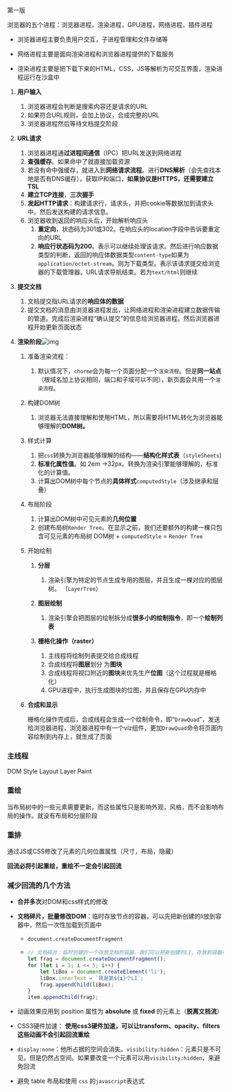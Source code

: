 第一版

浏览器的五个进程：浏览器进程，渲染进程，GPU进程，网络进程，插件进程

* 浏览器进程主要负责用户交互，子进程管理和文件存储等

* 网络进程主要是面向渲染进程和浏览器进程提供的下载服务

* 渲染进程主要是把下载下来的HTML，CSS，JS等解析为可交互界面，渲染进程运行在沙盒中



1. **用户输入**

   1. 浏览器进程会判断是搜索内容还是请求的URL
   2. 如果符合URL规则，会加上协议，合成完整的URL
   3. 浏览器进程然后等待文档提交阶段

2. **URL请求**

   1. 浏览器进程通**过进程间通信**（IPC）把URL发送到网络进程
   2. **查强缓存**。如果命中了就直接加载资源
   3. 若没有命中强缓存，就进入到**网络请求流程**。进行**DNS解析**（会先查找本地是否有DNS缓存），获取IP和端口，**如果协议是HTTPS，还需要建立TSL**
   4. **建立TCP连接**，**三次握手**
   5. **发起HTTP请求**：构建请求行，请求头，并把cookie等数据加到请求头中。然后发送构建的请求信息。
   6. 浏览器收到返回的响应头后，开始解析响应头
      1. **重定向**，状态码为301或302。在响应头的location字段中告诉要重定向的URL
      2. **响应行状态码为200**。表示可以继续处理该请求。然后进行响应数据类型的判断，返回的响应体数据类型`content-type`如果为`application/octet-stream`。则为下载类型。表示该请求提交给浏览器的下载管理器。URL请求导航结束。若为`text/html`则继续

   

3. **提交文档**

   1. 文档提交指URL请求的**响应体的数据**
   2. 提交文档的消息由浏览器进程发出，让网络进程和渲染进程建立数据传输的管道。完成后渲染进程“确认提交”的信息给浏览器进程。然后浏览器进程开始更新页面状态

4. **渲染阶段**![img](https://img-blog.csdn.net/20180330135750219)

   1. 准备渲染流程：

      1. 默认情况下，`chorme`会为每一个页面分配一个`渲染流程`。但是**同一站点**（根域名加上协议相同，端口和子域可以不同），新页面会共用一个`渲染流程`。

   2. 构建DOM树

      1. 浏览器无法直接理解和使用HTML，所以需要将HTML转化为浏览器能够理解的**DOM树。**

   3. 样式计算
      1. 把`css`转换为浏览器能够理解的结构——**结构化样式表**（`styleSheets`)
      2. **标准化属性值**。如 2em ->32px。转换为渲染引擎能够理解的，标准化的计算值。
      3. 计算出DOM树中每个节点的**具体样式**`computedStyle`（涉及继承和层叠）

   4. 布局阶段
      1. 计算出DOM树中可见元素的**几何位置**
      2. 创建布局树`Render Tree`。在显示之前，我们还要额外的构建一棵只包含可见元素的布局树 DOM树 + `computedStyle` = `Render Tree`

   5. 开始绘制
      1. **分层**

         1. 渲染引擎为特定的节点生成专用的图层，并且生成一棵对应的图层树。  （`LayerTree`）

      2. **图层绘制**

         1. 渲染引擎会把图层的绘制拆分成**很多小的绘制指令**，即一个**绘制列表**

      3. **栅格化操作（raster）**

         1. 主线程将绘制列表提交给合成线程
         2. 合成线程将**图层**划分 为**图块**
         3. 合成线程将视口附近的**图块**来优先生产**位图**（这个过程就是栅格化）
         4. GPU进程中，执行生成图块的位图，并且保存在GPU内存中

         

   6. **合成和显示**

      栅格化操作完成后，合成线程会生成一个绘制命令，即“`DrawQuad`”，发送给浏览器进程，浏览器进程中有一个viz组件，更加`DrawQuad`命令将页面内容绘制到内存上，就生成了页面





### 主线程

   DOM Style Layout Layer Paint

   

### 重绘

   当布局树中的一些元素需要更新，而这些属性只是影响外观，风格，而不会影响布局的操作。就没有布局和分层阶段

### 重排

通过JS或CSS修改了元素的几何位置属性（尺寸，布局，隐藏）

**回流必将引起重绘，重绘不一定会引起回流**





### 减少回流的几个方法

* **合并多次**对DOM和css样式的修改

* **文档碎片，批量修改DOM**：临时存放节点的容器，可以先把新创建的li放到容器中，然后一次性加载到页面中

  * `document.createDocumentFragment`

  * ```js
    // 文档碎片：临时创建的一个存放文档的容器，我们可以把新创建的LI，存放到容器中，当所有的LI都存储完，我们统一把容器中的内容增加到页面中（只触发一次回流）
    let frag = document.createDocumentFragment();
    for (let i = 1; i <= 5; i++) {
        let liBox = document.createElement('li');
        liBox.innerText = `我是第${i}个LI`;
        frag.appendChild(liBox);
    }
    item.appendChild(frag); 
    
    ```

* 动画效果应用到 position 属性为 **absolute** 或 **fixed** 的元素上（**脱离文档流**）

* CSS3硬件加速： **使用css3硬件加速，可以让transform、opacity、filters这些动画不会引起回流重绘** 

* `display:none`：他所占据的空间会消失。`visibility:hidden`：元素只是不可见，但是仍然占空间。如果要改变一个元素可以用`visibility:hidden`，来避免回流

* 避免 table 布局和使用 `css` 的`javascript`表达式



​	



